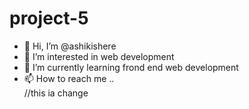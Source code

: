 # project-5

- 👋 Hi, I’m @ashikishere
- 👀 I’m interested in web development
- 🌱 I’m currently learning frond end web development
- 📫 How to reach me ..
  <br>
  //this ia change
